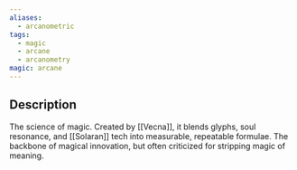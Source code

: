 ```yaml
---
aliases:
  - arcanometric
tags:
  - magic
  - arcane
  - arcanometry
magic: arcane
---
```

## Description
The science of magic. Created by [[Vecna]], it blends glyphs, soul resonance, and [[Solaran]] tech into measurable, repeatable formulae. The backbone of magical innovation, but often criticized for stripping magic of meaning.